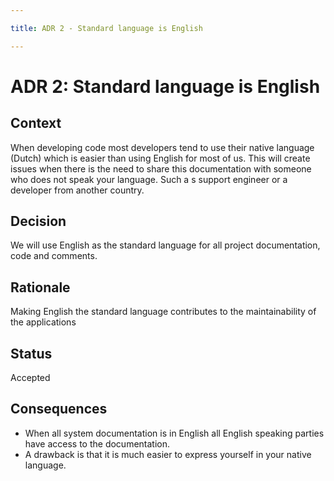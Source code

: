 ```yaml
---

title: ADR 2 - Standard language is English

---
```

# ADR 2: Standard language is English

## Context

When developing code most developers tend to use their native language (Dutch) which is easier than using English for most of us. This will create issues when there is the need to share this documentation with someone who does not speak your language. Such a s support engineer or a developer from another country.

## Decision

We will use English as the standard language for all project documentation, code and comments.

## Rationale

Making English the standard language contributes to the maintainability of the applications

## Status

Accepted

## Consequences

* When all system documentation is in English all English speaking parties have access to the documentation.
* A drawback is that it is much easier to express yourself in your native language.
